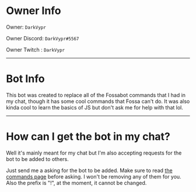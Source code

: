 # Owner Info

Owner: `DarkVypr`

Owner Discord: `DarkVypr#5567`

Owner Twitch : `DarkVypr`

---

# Bot Info

This bot was created to replace all of the Fossabot commands that I had in my chat, though it has some cool commands that Fossa can't do. It was also kinda cool to learn the basics of JS but don't ask me for help with that lol.

---

# How can I get the bot in my chat?

Well it's mainly meant for my chat but I'm also accepting requests for the bot to be added to others.

Just send me a asking for the bot to be added. Make sure to read [the commands page](https://darkvypr.com/commands) before asking. I won't be removing any of them for you. Also the prefix is "!", at the moment, it cannot be changed.
